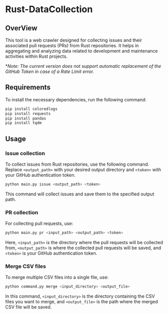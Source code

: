 # Rust-DataCollection

## OverView

This tool is a web crawler designed for collecting issues and their associated pull requests (PRs) from Rust repositories. It helps in aggregating and analyzing data related to development and maintenance activities within Rust projects.

**Note: The current version does not support automatic replacement of the GitHub Token in case of a Rate Limit error.*

## Requirements

To install the necessary dependencies, run the following command:

```bash
pip install coloredlogs
pip install requests
pip install pandas
pip install tqdm
```

## Usage

### Issue collection

To collect issues from Rust repositories, use the following command. Replace `<output_path>` with your desired output directory and `<token>` with your GitHub authentication token.

```bash
python main.py issue <output_path> <token>
```

This command will collect issues and save them to the specified output path.

### PR collection

For collecting pull requests, use:

```bash
python main.py pr <input_path> <output_path> <token>
```

Here, `<input_path>` is the directory where the pull requests will be collected from, `<output_path>` is where the collected pull requests will be saved, and `<token>` is your GitHub authentication token.

### Merge CSV files

To merge multiple CSV files into a single file, use:

```bash
python command.py merge <input_directory> <output_file>
```

In this command, `<input_directory>` is the directory containing the CSV files you want to merge, and `<output_file>` is the path where the merged CSV file will be saved.
